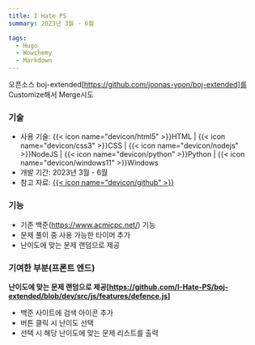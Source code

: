 ```yaml
---
title: I Hate PS
summary: 2023년 3월 - 6월

tags:
  - Hugo
  - Wowchemy
  - Markdown
---
```


오픈소스 boj-extended[https://github.com/joonas-yoon/boj-extended]를 Customize해서 Merge시도

### 기술

- 사용 기술: {{< icon name="devicon/html5" >}}HTML | {{< icon name="devicon/css3" >}}CSS | {{< icon name="devicon/nodejs" >}}NodeJS | {{< icon name="devicon/python" >}}Python | {{< icon name="devicon/windows11" >}}Windows
- 개발 기간: 2023년 3월 - 6월
- 참고 자료: [{{< icon name="devicon/github" >}}](https://github.com/I-Hate-PS/boj-extended)

### 기능

- 기존 백준(https://www.acmicpc.net/) 기능
- 문제 풀이 중 사용 가능한 타이머 추가
- 난이도에 맞는 문제 랜덤으로 제공

### 기여한 부분(프론트 엔드)

**난이도에 맞는 문제 랜덤으로 제공[https://github.com/I-Hate-PS/boj-extended/blob/dev/src/js/features/defence.js]**

- 백준 사이트에 검색 아이콘 추가
- 버튼 클릭 시 난이도 선택
- 선택 시 해당 난이도에 맞는 문제 리스트를 출력
